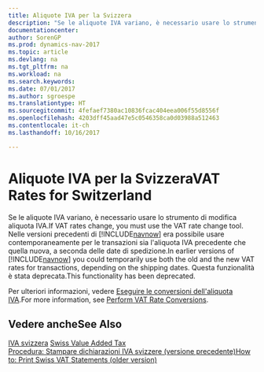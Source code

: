 ```yaml
---
title: Aliquote IVA per la Svizzera
description: "Se le aliquote IVA variano, è necessario usare lo strumento di modifica aliquota IVA. Nelle versioni precedenti di [!INCLUDE[navnow](../../includes/navnow_md.md)] era possibile usare contemporaneamente per le transazioni sia l'aliquota IVA precedente che quella nuova, a seconda delle date di spedizione. Questa funzionalità è stata deprecata."
documentationcenter: 
author: SorenGP
ms.prod: dynamics-nav-2017
ms.topic: article
ms.devlang: na
ms.tgt_pltfrm: na
ms.workload: na
ms.search.keywords: 
ms.date: 07/01/2017
ms.author: sgroespe
ms.translationtype: HT
ms.sourcegitcommit: 4fefaef7380ac10836fcac404eea006f55d8556f
ms.openlocfilehash: 4203dff45aad47e5c0546358ca0d03988a512463
ms.contentlocale: it-ch
ms.lasthandoff: 10/16/2017

---
```

# <a name="vat-rates-for-switzerland"></a><span data-ttu-id="48772-105">Aliquote IVA per la Svizzera</span><span class="sxs-lookup"><span data-stu-id="48772-105">VAT Rates for Switzerland</span></span>
<span data-ttu-id="48772-106">Se le aliquote IVA variano, è necessario usare lo strumento di modifica aliquota IVA.</span><span class="sxs-lookup"><span data-stu-id="48772-106">If VAT rates change, you must use the VAT rate change tool.</span></span> <span data-ttu-id="48772-107">Nelle versioni precedenti di [!INCLUDE[navnow](../../includes/navnow_md.md)] era possibile usare contemporaneamente per le transazioni sia l'aliquota IVA precedente che quella nuova, a seconda delle date di spedizione.</span><span class="sxs-lookup"><span data-stu-id="48772-107">In earlier versions of [!INCLUDE[navnow](../../includes/navnow_md.md)] you could temporarily use both the old and the new VAT rates for transactions, depending on the shipping dates.</span></span> <span data-ttu-id="48772-108">Questa funzionalità è stata deprecata.</span><span class="sxs-lookup"><span data-stu-id="48772-108">This functionality has been deprecated.</span></span>  
  
 <span data-ttu-id="48772-109">Per ulteriori informazioni, vedere [Eseguire le conversioni dell'aliquota IVA](perform-vat-rate-conversions.md).</span><span class="sxs-lookup"><span data-stu-id="48772-109">For more information, see [Perform VAT Rate Conversions](perform-vat-rate-conversions.md).</span></span>  
  
## <a name="see-also"></a><span data-ttu-id="48772-110">Vedere anche</span><span class="sxs-lookup"><span data-stu-id="48772-110">See Also</span></span>  
 <span data-ttu-id="48772-111">[IVA svizzera](swiss-value-added-tax.md) </span><span class="sxs-lookup"><span data-stu-id="48772-111">[Swiss Value Added Tax](swiss-value-added-tax.md) </span></span>  
 [<span data-ttu-id="48772-112">Procedura: Stampare dichiarazioni IVA svizzere (versione precedente)</span><span class="sxs-lookup"><span data-stu-id="48772-112">How to: Print Swiss VAT Statements (older version)</span></span>](how-to-print-swiss-vat-statements-older-version-.md)
